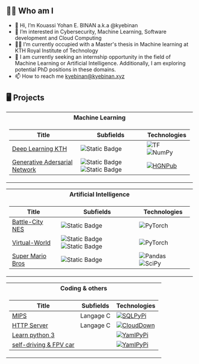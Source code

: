 
<p align="center">
  <!-- <a href="https://pypi.org/user/drkostas/">
    <img src="https://komarev.com/ghpvc/?username=drkostas&label=Visitors&color=0e75b6&style=flat" alt="googoldkhan" />
</a> -->

<!-- <a href="https://pypi.org/user/drkostas/">
    <img src="https://komarev.com/ghpvc/?username=drkostas&label=Visitors&color=0e75b6&style=flat" alt="googoldkhan" />
</a> -->

<!-- <a href="https://pypi.org/user/drkostas/">
    <img src="https://komarev.com/ghpvc/?username=drkostas&label=Visitors&color=0e75b6&style=flat" alt="googoldkhan" />
</a> -->

  
</p>

## 👨‍💻 Who am I
- 👋 Hi, I’m  Kouassi Yohan E. BINAN a.k.a @kyebinan
- 👀 I’m interested in Cybersecurity, Machine Learning, Software development and Cloud Computing
- 👨‍🎓 I’m currently occupied with a Master's thesis in Machine learning at KTH Royal Institute of Technology  
- 💞️ I am currently seeking an internship opportunity in the field of Machine Learning or Artificial Intelligence.
Additionally, I am exploring potential PhD positions in these domains.
- 📫 How to reach me kyebinan@kyebinan.xyz

## 🖥️ Projects


<table>
<tr>
  <th> Machine Learning</th>
</tr>
<tr>
  <td>

| Title | Subfields | Technologies |
|--|--|--|
| [Deep Learning KTH](https://github.com/kyebinan/Deep_Learning_KTH) | ![Static Badge](https://img.shields.io/badge/ML-Deep%20Learning-purple)| ![TF](https://img.shields.io/badge/TF-black?style=flat-square&logo=tensorflow) ![NumPy](https://img.shields.io/badge/NumPy-black?style=flat-square&logo=numpy)|
| [Generative Adersarial Network](https://github.com/kyebinan/GANs) | ![Static Badge](https://img.shields.io/badge/ML-Deep%20Learning-purple)  ![Static Badge](https://img.shields.io/badge/ML-Generative_AI-red)| [![HGNPub](https://img.shields.io/badge/Published-black?style=flat-square&logo=googlescholar)](https://scholar.google.com/citations?view_op=view_citation&hl=en&user=b___QQ8AAAAJ&authuser=1&citation_for_view=b___QQ8AAAAJ:u5HHmVD_uO8C) |

  </td>
  
</tr> 
</table>

<!---=====================================================================================================================================================================================================================================--->

<table>
<tr>
  <th> Artificial Intelligence </th>
</tr>
<tr>
  <td>

| Title | Subfields | Technologies |
|--|--|--|
| [Battle-City NES](https://github.com/kyebinan/Battle-City-AI) | ![Static Badge](https://img.shields.io/badge/AI-Reinforcement_Learning-green) | ![PyTorch](https://img.shields.io/badge/PyTorch-black?style=flat-square&logo=pytorch) |
| [Virtual-World](https://github.com/kyebinan/Virtual_World) | ![Static Badge](https://img.shields.io/badge/AI-Reinforcement_Learning-green) ![Static Badge](https://img.shields.io/badge/AI-Search-pink)| ![PyTorch](https://img.shields.io/badge/PyTorch-black?style=flat-square&logo=pytorch) |
| [Super Mario Bros](https://github.com/kyebinan/Super-Mario-RL) | ![Static Badge](https://img.shields.io/badge/AI-Reinforcement_Learning-green) | ![Pandas](https://img.shields.io/badge/Pandas-black?style=flat-square&logo=pandas) ![SciPy](https://img.shields.io/badge/SciPy-black?style=flat-square&logo=scipy)|

  </td>
</tr> 
</table>

<!---=====================================================================================================================================================================================================================================--->

<table>
<tr>
  <th> Coding & others</th>
</tr>
<tr>
  <td>

| Title | Subfields | Technologies |
|--|--|--|
| [MIPS](https://github.com/kyebinan/MIPS) | Langage C | [![SQLPyPi](https://img.shields.io/badge/PyPi-black?style=flat-square&logo=pypi)](https://pypi.org/project/high-sql/) |
| [HTTP Server](https://github.com/kyebinan/HTTP_Server) | Langage C | [![CloudDown](https://static.pepy.tech/personalized-badge/cloud-filemanager?period=total&units=international_system&left_color=black&right_color=red&left_text=Downloads)](https://pepy.tech/project/cloud-filemanager)|
| [Learn python 3](https://github.com/kyebinan/Learn_python3) | | [![YamlPyPi](https://img.shields.io/badge/PyPi-black?style=flat-square&logo=pypi)](https://pypi.org/project/yaml-config-wrapper/)|
| [self-driving & FPV car](https://github.com/kyebinan/MIPS) | | [![YamlPyPi](https://img.shields.io/badge/PyPi-black?style=flat-square&logo=pypi)](https://pypi.org/project/yaml-config-wrapper/)|

  </td>
  
</tr> 
</table>

<!---
kyebinan/kyebinan is a ✨ special ✨ repository because its `README.md` (this file) appears on your GitHub profile.
You can click the Preview link to take a look at your changes.
--->

